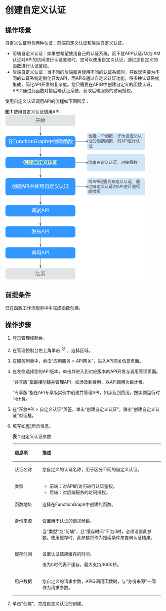 # 创建自定义认证<a name="apic-ug-190430105"></a>

## 操作场景<a name="section82021509359"></a>

自定义认证包含两种认证：前端自定义认证和后端自定义认证。

-   前端自定义认证：如果您希望使用自己的认证系统，而不是APP认证/华为IAM认证对API的访问进行认证鉴权时，您可以使用自定义认证，通过您自定义的函数进行认证鉴权。
-   后端自定义认证：当不同的后端服务使用不同的认证系统时，导致您需要为不同的认证系统定制化开发API，而APIG通过自定义认证功能，将多种认证系统集成，简化API开发的复杂度。您只需要在APIG中创建自定义的函数认证，APIG通过此函数对接后端认证系统，获取后端服务的访问授权。

使用自定义认证调用API的流程如下图所示：

**图 1**  使用自定义认证调用API<a name="fig6743111682417"></a>  
![](figures/使用自定义认证调用API.png "使用自定义认证调用API")

## 前提条件<a name="section174396106356"></a>

已在函数工作流服务中中完成函数创建。

## 操作步骤<a name="section57334161359"></a>

1.  登录管理控制台。
2.  在管理控制台左上角单击![](figures/icon-region-2.png)，选择区域。
3.  在服务列表中，单击“应用服务 \> API网关”，进入API网关信息页面。
4.  在左侧选择您的API版本，单击并进入到对应版本的API开发与调用管理页面。

    “共享版”指直接创建并管理API，如涉及到费用，以API调用次数计费。

    “专享版”指在API专享版实例中创建并管理API，如涉及到费用，按实例运行时间计费。

5.  在“开放API \> 自定义认证”页签，单击“创建自定义认证”，弹出“创建自定义认证”对话框。
6.  填写如[表1](#table1175955105713)所示信息。

    **表 1**  自定义认证参数

    <a name="table1175955105713"></a>
    <table><thead align="left"><tr id="row5761552570"><th class="cellrowborder" valign="top" width="18.63%" id="mcps1.2.3.1.1"><p id="p11112181178"><a name="p11112181178"></a><a name="p11112181178"></a>信息项</p>
    </th>
    <th class="cellrowborder" valign="top" width="81.37%" id="mcps1.2.3.1.2"><p id="p4111018131716"><a name="p4111018131716"></a><a name="p4111018131716"></a>描述</p>
    </th>
    </tr>
    </thead>
    <tbody><tr id="row1177655185716"><td class="cellrowborder" valign="top" width="18.63%" headers="mcps1.2.3.1.1 "><p id="p197705515575"><a name="p197705515575"></a><a name="p197705515575"></a>认证名称</p>
    </td>
    <td class="cellrowborder" valign="top" width="81.37%" headers="mcps1.2.3.1.2 "><p id="p1177125565715"><a name="p1177125565715"></a><a name="p1177125565715"></a>您自定义的认证名称，用于区分不同的自定义认证。</p>
    </td>
    </tr>
    <tr id="row167705511576"><td class="cellrowborder" valign="top" width="18.63%" headers="mcps1.2.3.1.1 "><p id="p1774558574"><a name="p1774558574"></a><a name="p1774558574"></a>类型</p>
    </td>
    <td class="cellrowborder" valign="top" width="81.37%" headers="mcps1.2.3.1.2 "><a name="ul129967179014"></a><a name="ul129967179014"></a><ul id="ul129967179014"><li>前端：对API的访问进行认证鉴权。</li><li>后端：对后端服务的访问授权。</li></ul>
    </td>
    </tr>
    <tr id="row477165515711"><td class="cellrowborder" valign="top" width="18.63%" headers="mcps1.2.3.1.1 "><p id="p151210532582"><a name="p151210532582"></a><a name="p151210532582"></a>函数地址</p>
    </td>
    <td class="cellrowborder" valign="top" width="81.37%" headers="mcps1.2.3.1.2 "><p id="p177785575711"><a name="p177785575711"></a><a name="p177785575711"></a>选择在FunctionGraph中创建的函数。</p>
    </td>
    </tr>
    <tr id="row161282255918"><td class="cellrowborder" valign="top" width="18.63%" headers="mcps1.2.3.1.1 "><p id="p1913011265917"><a name="p1913011265917"></a><a name="p1913011265917"></a>身份来源</p>
    </td>
    <td class="cellrowborder" valign="top" width="81.37%" headers="mcps1.2.3.1.2 "><p id="p81761104397"><a name="p81761104397"></a><a name="p81761104397"></a>设置用于认证的请求参数。</p>
    <p id="p1813012185919"><a name="p1813012185919"></a><a name="p1813012185919"></a>当“类型”为“前端”，且“缓存时间”不为0时，必须设置此参数。使用缓存时，此参数将作为搜索条件来查询认证结果。</p>
    </td>
    </tr>
    <tr id="row135741955592"><td class="cellrowborder" valign="top" width="18.63%" headers="mcps1.2.3.1.1 "><p id="p557435105910"><a name="p557435105910"></a><a name="p557435105910"></a>缓存时间</p>
    </td>
    <td class="cellrowborder" valign="top" width="81.37%" headers="mcps1.2.3.1.2 "><p id="p7742191815582"><a name="p7742191815582"></a><a name="p7742191815582"></a>设置认证结果缓存的时间。</p>
    <p id="p1343014532244"><a name="p1343014532244"></a><a name="p1343014532244"></a>值为0时代表不缓存，最大支持3600秒。</p>
    </td>
    </tr>
    <tr id="row14393914205913"><td class="cellrowborder" valign="top" width="18.63%" headers="mcps1.2.3.1.1 "><p id="p10393171415917"><a name="p10393171415917"></a><a name="p10393171415917"></a>用户数据</p>
    </td>
    <td class="cellrowborder" valign="top" width="81.37%" headers="mcps1.2.3.1.2 "><p id="p163932014175916"><a name="p163932014175916"></a><a name="p163932014175916"></a>您自定义的请求参数，APIG调用函数时，与“身份来源”一同作为请求参数。</p>
    </td>
    </tr>
    </tbody>
    </table>

7.  单击“创建”，完成自定义认证的创建。

